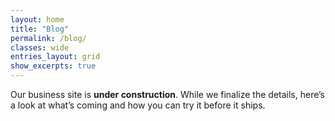 ```yaml
---
layout: home
title: "Blog"
permalink: /blog/
classes: wide
entries_layout: grid
show_excerpts: true
---
```


Our business site is **under construction**. While we finalize the details, here’s a look at what’s coming and how you can try it before it ships.
<!--more-->
